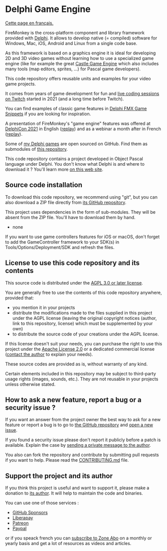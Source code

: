 # Delphi Game Engine

[Cette page en français.](LISEZMOI.md)

FireMonkey is the cross-platform component and library framework provided with [Delphi](https://www.embarcadero.com/products/delphi). It allows to develop native (= compiled) software for Windows, Mac, iOS, Android and Linux from a single code base.

As this framework is based on a graphics engine it is ideal for developing 2D and 3D video games without learning how to use a specialized game engine (like for example the great [Castle Game Engine](https://castle-engine.io) which also includes many tools (map editors, sprites, ...) for Pascal game developers).

This code repository offers reusable units and examples for your video game projects.

It comes from years of game development for fun and [live coding sessions on Twitch](https://www.twitch.tv/patrickpremartin) started in 2021 (and a long time before Twitch).

You can find examples of classic game features in [Delphi FMX Game Snippets](https://github.com/DeveloppeurPascal/Delphi-FMX-Game-Snippets) if you are looking for inspiration.

A presentation of FireMonkey's "game engine" features was offered at [DelphiCon 2021](https://serialstreameur.fr/delphicon2021.php) in English ([replay](https://serialstreameur.fr/delphicon-2021-fmx-game-engine.php)) and as a webinar a month after in French ([replay](https://developpeur-pascal.fr/webinaire-du-11-decembre-2021-utiliser-firemonkey-comme-moteur-de-jeu-video.html)).

Some of [my Delphi games](https://gamolf.fr) are open sourced on GitHub. Find them as submodules of [this repository](https://github.com/DeveloppeurPascal/DevPas-Games-Pack).

This code repository contains a project developed in Object Pascal language under Delphi. You don't know what Delphi is and where to download it ? You'll learn more [on this web site](https://delphi-resources.developpeur-pascal.fr/).

## Source code installation

To download this code repository, we recommend using "git", but you can also download a ZIP file directly from [its GitHub repository](https://github.com/DeveloppeurPascal/Delphi-Game-Engine).

This project uses dependencies in the form of sub-modules. They will be absent from the ZIP file. You'll have to download them by hand.

* none

If you want to use game controllers features for iOS or macOS, don't forget to add the GameController framework to your SDK(s) in Tools/Options/Deployment/SDK and refresh the files.

## License to use this code repository and its contents

This source code is distributed under the [AGPL 3.0 or later license](https://choosealicense.com/licenses/agpl-3.0/).

You are generally free to use the contents of this code repository anywhere, provided that:
* you mention it in your projects
* distribute the modifications made to the files supplied in this project under the AGPL license (leaving the original copyright notices (author, link to this repository, license) which must be supplemented by your own)
* to distribute the source code of your creations under the AGPL license.

If this license doesn't suit your needs, you can purchase the right to use this project under the [Apache License 2.0](https://choosealicense.com/licenses/apache-2.0/) or a dedicated commercial license ([contact the author](https://developpeur-pascal.fr/nous-contacter.php) to explain your needs).

These source codes are provided as is, without warranty of any kind.

Certain elements included in this repository may be subject to third-party usage rights (images, sounds, etc.). They are not reusable in your projects unless otherwise stated.

## How to ask a new feature, report a bug or a security issue ?

If you want an answer from the project owner the best way to ask for a new feature or report a bug is to go to [the GitHub repository](https://github.com/DeveloppeurPascal/Delphi-Game-Engine) and [open a new issue](https://github.com/DeveloppeurPascal/Delphi-Game-Engine/issues).

If you found a security issue please don't report it publicly before a patch is available. Explain the case by [sending a private message to the author](https://developpeur-pascal.fr/nous-contacter.php).

You also can fork the repository and contribute by submitting pull requests if you want to help. Please read the [CONTRIBUTING.md](CONTRIBUTING.md) file.

## Support the project and its author

If you think this project is useful and want to support it, please make a donation to [its author](https://github.com/DeveloppeurPascal). It will help to maintain the code and binaries.

You can use one of those services :

* [GitHub Sponsors](https://github.com/sponsors/DeveloppeurPascal)
* [Liberapay](https://liberapay.com/PatrickPremartin)
* [Patreon](https://www.patreon.com/patrickpremartin)
* [Paypal](https://www.paypal.com/paypalme/patrickpremartin)

or if you speack french you can [subscribe to Zone Abo](https://zone-abo.fr/nos-abonnements.php) on a monthly or yearly basis and get a lot of resources as videos and articles.
